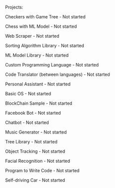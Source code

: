 Projects:

Checkers with Game Tree - Not started

Chess with ML Model - Not started

Web Scraper - Not started

Sorting Algorithm Library - Not started

ML Model Library - Not started

Custom Programming Language - Not started

Code Translator (between languages) - Not started

Personal Assistant - Not started

Basic OS - Not started

BlockChain Sample - Not started

Facebook Bot - Not started

Chatbot - Not started

Music Generator - Not started

Tree Library - Not started

Object Tracking - Not started

Facial Recognition - Not started

Program to Write Code - Not started

Self-driving Car - Not started
